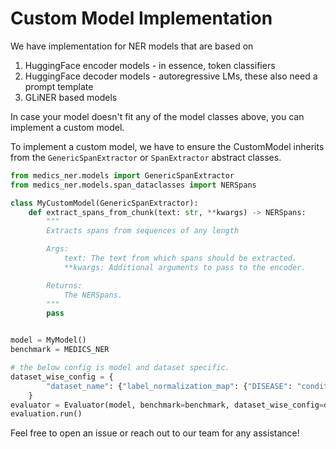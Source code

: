 
# Custom Model Implementation

We have implementation for NER models that are based on 
1. HuggingFace encoder models - in essence, token classifiers
2. HuggingFace decoder models - autoregressive LMs, these also need a prompt template
3. GLiNER based models


In case your model doesn't fit any of the model classes above, you can implement a custom model.

To implement a custom model, we have to ensure the CustomModel inherits from the `GenericSpanExtractor` or `SpanExtractor` abstract classes.

```python
from medics_ner.models import GenericSpanExtractor
from medics_ner.models.span_dataclasses import NERSpans

class MyCustomModel(GenericSpanExtractor):
    def extract_spans_from_chunk(text: str, **kwargs) -> NERSpans:
        """
        Extracts spans from sequences of any length

        Args:
            text: The text from which spans should be extracted.
            **kwargs: Additional arguments to pass to the encoder.

        Returns:
            The NERSpans.
        """
        pass


model = MyModel()
benchmark = MEDICS_NER 

# the below config is model and dataset specific.
dataset_wise_config = {
        "dataset_name": {"label_normalization_map": {"DISEASE": "condition"}}
    }
evaluator = Evaluator(model, benchmark=benchmark, dataset_wise_config=dataset_wise_config)
evaluation.run()
```

Feel free to open an issue or reach out to our team for any assistance!

